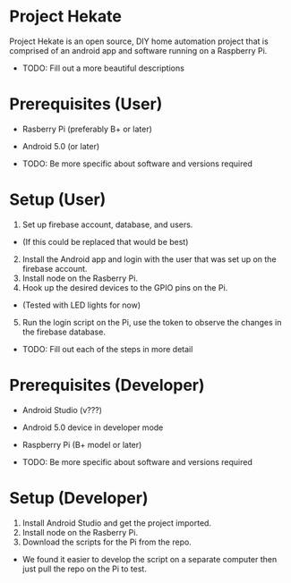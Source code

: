 Project Hekate
============
Project Hekate is an open source, DIY home automation project that is comprised of an android app and software running on a Raspberry Pi.

* TODO: Fill out a more beautiful descriptions

Prerequisites (User)
============
* Rasberry Pi (preferably B+ or later)<br/>
* Android 5.0 (or later)

* TODO: Be more specific about software and versions required

Setup (User)
============
1. Set up firebase account, database, and users.
  * (If this could be replaced that would be best)
2. Install the Android app and login with the user that was set up on the firebase account.
3. Install node on the Rasberry Pi.
4. Hook up the desired devices to the GPIO pins on the Pi.
  * (Tested with LED lights for now)
5. Run the login script on the Pi, use the token to observe the changes in the firebase database.

* TODO: Fill out each of the steps in more detail

Prerequisites (Developer)
============
* Android Studio (v???)
* Android 5.0 device in developer mode
* Raspberry Pi (B+ model or later)

* TODO: Be more specific about software and versions required

Setup (Developer)
============
1. Install Android Studio and get the project imported.
2. Install node on the Rasberry Pi.
3. Download the scripts for the Pi from the repo.
  * We found it easier to develop the script on a separate computer then just pull the repo on the Pi to test.
